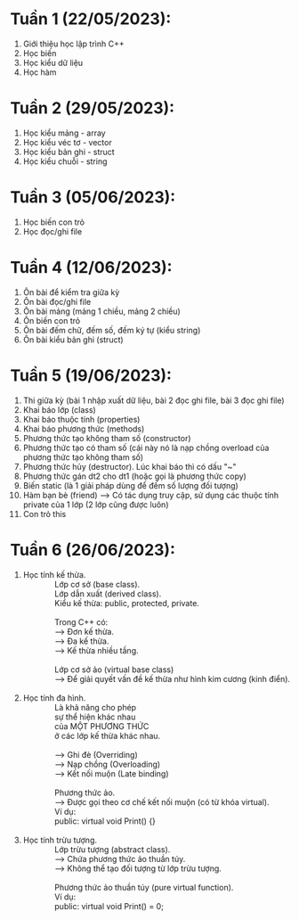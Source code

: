 # Tuần 1 (22/05/2023): 
1. Giới thiệu học lập trình C++
2. Học biến
3. Học kiểu dữ liệu
4. Học hàm

# Tuần 2 (29/05/2023):
1. Học kiểu mảng - array
2. Học kiểu véc tơ - vector
3. Học kiểu bản ghi - struct
4. Học kiểu chuỗi - string

# Tuần 3 (05/06/2023):
1. Học biến con trỏ
2. Học đọc/ghi file

# Tuần 4 (12/06/2023):
1. Ôn bài để kiểm tra giữa kỳ
2. Ôn bài đọc/ghi file
3. Ôn bài mảng (mảng 1 chiều, mảng 2 chiều)
4. Ôn biến con trỏ
5. Ôn bài đếm chữ, đếm số, đếm ký tự (kiểu string)
6. Ôn bài kiểu bản ghi (struct)

# Tuần 5 (19/06/2023):
1. Thi giữa kỳ (bài 1 nhập xuất dữ liệu, bài 2 đọc ghi file, bài 3 đọc ghi file)
2. Khai báo lớp (class)
3. Khai báo thuộc tính (properties)
4. Khai báo phương thức (methods)
5. Phương thức tạo không tham số (constructor)
6. Phương thức tạo có tham số (cái này nó là nạp chồng overload của phương thức tạo không tham số)
7. Phương thức hủy (destructor). Lúc khai báo thì có dấu "~"
8. Phương thức gán dt2 cho dt1 (hoặc gọi là phương thức copy)
9. Biến static (là 1 giải pháp dùng để đếm số lượng đối tượng)
10. Hàm bạn bè (friend) --> Có tác dụng truy cập, sử dụng các thuộc tính private của 1 lớp (2 lớp cũng được luôn)
11. Con trỏ this

# Tuần 6 (26/06/2023):
1. Học tính kế thừa.<br>
&emsp;&emsp;&emsp;&emsp;Lớp cơ sở (base class).<br>
&emsp;&emsp;&emsp;&emsp;Lớp dẫn xuất (derived class).<br>
&emsp;&emsp;&emsp;&emsp;Kiểu kế thừa: public, protected, private.<br><br>
&emsp;&emsp;&emsp;&emsp;Trong C++ có:<br>
&emsp;&emsp;&emsp;&emsp;--> Đơn kế thừa.<br>
&emsp;&emsp;&emsp;&emsp;--> Đa kế thừa.<br>
&emsp;&emsp;&emsp;&emsp;--> Kế thừa nhiều tầng.<br><br>
&emsp;&emsp;&emsp;&emsp;Lớp cơ sở ảo (virtual base class)<br>
&emsp;&emsp;&emsp;&emsp;--> Để giải quyết vấn đề kế thừa như hình kim cương (kinh điển).<br><br>
2. Học tính đa hình.<br>
&emsp;&emsp;&emsp;&emsp;Là khả năng cho phép<br>
&emsp;&emsp;&emsp;&emsp;sự thể hiện khác nhau<br>
&emsp;&emsp;&emsp;&emsp;của MỘT PHƯƠNG THỨC<br>
&emsp;&emsp;&emsp;&emsp;ở các lớp kế thừa khác nhau.<br><br>
&emsp;&emsp;&emsp;&emsp;--> Ghi đè (Overriding)<br>
&emsp;&emsp;&emsp;&emsp;--> Nạp chồng (Overloading)<br>
&emsp;&emsp;&emsp;&emsp;--> Kết nối muộn (Late binding)<br><br>
&emsp;&emsp;&emsp;&emsp;Phương thức ảo.<br>
&emsp;&emsp;&emsp;&emsp;--> Được gọi theo cơ chế kết nối muộn (có từ khóa virtual).<br>
&emsp;&emsp;&emsp;&emsp;Ví dụ:<br>
&emsp;&emsp;&emsp;&emsp;public: virtual void Print() {}<br><br>
4. Học tính trừu tượng.<br>
&emsp;&emsp;&emsp;&emsp;Lớp trừu tượng (abstract class).<br>
&emsp;&emsp;&emsp;&emsp;--> Chứa phương thức ảo thuần túy.<br>
&emsp;&emsp;&emsp;&emsp;--> Không thể tạo đối tượng từ lớp trừu tượng.<br><br>
&emsp;&emsp;&emsp;&emsp;Phương thức ảo thuần túy (pure virtual function).<br>
&emsp;&emsp;&emsp;&emsp;Ví dụ:<br>
&emsp;&emsp;&emsp;&emsp;public: virtual void Print() = 0;<br>

